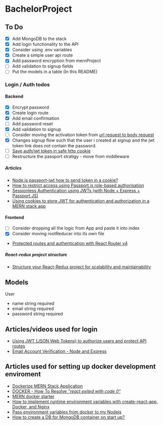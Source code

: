 # BachelorProject

## To Do

- [X] Add MongoDB to the stack
- [X] Add login functionality to the API
- [X] Consider using .env variables
- [X] Create a simple user api route
- [X] Add password encryption from mernProject
- [ ] Add validation to signup fields
- [ ] Put the models in a table (In this README)

### Login / Auth todos

#### Backend

- [X] Encrypt password
- [X] Create login route
- [X] Add email confirmation
- [ ] Add password reset
- [X] Add validation to signup
- [ ] Consider moving the activation token from [url request to body request](https://medium.com/better-programming/using-url-parameters-and-query-strings-with-react-router-fffdcea7a8e9)
- [X] Changes signup flow such that the user i created at signup and the jwt token link does not contain the password.
- [ ] [Save auth/jwt token in safe http cookie](https://medium.com/@ryanchenkie_40935/react-authentication-how-to-store-jwt-in-a-cookie-346519310e81)
- [ ] Restructure the passport stratigy - move from middleware

##### Articles

- [Node.js passport-jwt how to send token in a cookie?](https://stackoverflow.com/questions/39163413/node-js-passport-jwt-how-to-send-token-in-a-cookie)
- [How to restrict access using Passport.js role-based authorisation](https://developerhandbook.com/passport.js/passport-role-based-authorisation-authentication/)
- [Sessionless Authentication using JWTs (with Node + Express + Passport JS)](https://blog.usejournal.com/sessionless-authentication-withe-jwts-with-node-express-passport-js-69b059e4b22c)
- [Using cookies to store JWT for authentication and authorization in a MERN stack app](https://medium.com/@zahedialfurquan20/using-cookies-to-store-jwt-for-authentication-and-authorization-in-a-mern-stack-app-a58d7a5d6b6e)

#### Frontend

- [ ] Consider dropping all the logic from App and paste it into index
- [X] Consider moving rootReducer into its own file

- [Protected routes and authentication with React Router v4](https://ui.dev/react-router-v4-protected-routes-authentication/)

##### React-redux project structure

- [Structure your React-Redux project for scalability and maintainability](https://levelup.gitconnected.com/structure-your-react-redux-project-for-scalability-and-maintainability-618ad82e32b7)

## Models

User

- name  string required
- email string required
- password string required

## Articles/videos used for login

- [Using JWT (JSON Web Tokens) to authorize users and protect API routes](https://medium.com/@maison.moa/using-jwt-json-web-tokens-to-authorize-users-and-protect-api-routes-3e04a1453c3e)
- [Email Account Verification - Node and Express](https://www.youtube.com/watch?v=CEim3tZsp1Y&t=11s)

## Articles used for setting up docker development enviroment

- [Dockerize MERN Stack Application](https://medium.com/@pramodrana2107/dockerize-mern-stack-application-9ea8de68ea4e)
- [DOCKER - How To Resolve _"react exited with code 0"_](https://dev.to/igmrrf/docker-react-exited-with-code-0-398n)
- [MERN docker starter](https://github.com/joshdcuneo/mern-docker-starter)
- [How to implement runtime environment variables with create-react-app, Docker, and Nginx](https://www.freecodecamp.org/news/how-to-implement-runtime-environment-variables-with-create-react-app-docker-and-nginx-7f9d42a91d70/)
- [Pass environment variables from docker to my Nodejs](https://medium.com/@felipedutratine/pass-environment-variables-from-docker-to-my-nodejs-or-golang-app-a1f2ddec31f5)
- [How to create a DB for MongoDB container on start up?](https://stackoverflow.com/questions/42912755/how-to-create-a-db-for-mongodb-container-on-start-up)
